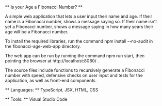 ** Is your Age a Fibonacci Number? **

A simple web application that lets a user input their name and age. If their name is a Fibonacci number, shows a message saying so. If their name isn’t yet a Fibonacci number, shows a message saying in how many years their age will be a Fibonacci number.

To install the required libraries, run the command npm install --no-audit in the fibonacci-age-web-app directory.

The web app can be run by running the command npm run start, then pointing the browser at http://localhost:8080/ .

The source files include functions to recursively generate a Fibonacci number with speed, defensive checks on user input and tests for the application, as well as front-end components.


** Languages: **
TypeScript, JSX, HTML, CSS

** Tools: **
Visual Studio Code